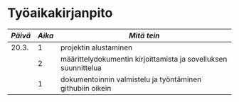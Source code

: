 # Työaikakirjanpito

|*Päivä*|*Aika*|*Mitä tein*|
| ---- | ---- | ------- |
|20.3.|1 | projektin alustaminen |
|     |2 | määrittelydokumentin kirjoittamista ja sovelluksen suunnittelua |
|     |1 | dokumentoinnin valmistelu ja työntäminen githubiin oikein
